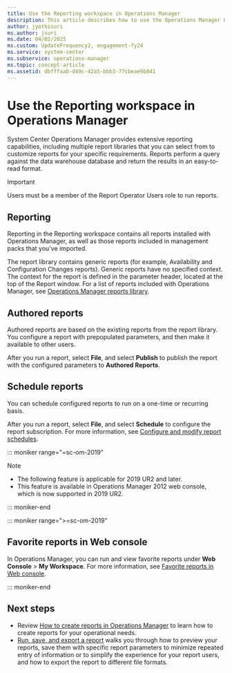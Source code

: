 ```yaml
---
title: Use the Reporting workspace in Operations Manager
description: This article describes how to use the Operations Manager Operations console to view and administer reports.
author: jyothisuri
ms.author: jsuri
ms.date: 04/02/2025
ms.custom: UpdateFrequency2, engagement-fy24
ms.service: system-center
ms.subservice: operations-manager
ms.topic: concept-article
ms.assetid: dbfffaab-d49c-42a5-bbb3-77cbeae9b841
---
```


# Use the Reporting workspace in Operations Manager



System Center Operations Manager provides extensive reporting capabilities, including multiple report libraries that you can select from to customize reports for your specific requirements. Reports perform a query against the data warehouse database and return the results in an easy-to-read format.  

> [!IMPORTANT]  
> Users must be a member of the Report Operator Users role to run reports.  

## Reporting  
Reporting in the Reporting workspace contains all reports installed with Operations Manager, as well as those reports included in management packs that you've imported.  

The report library contains generic reports (for example, Availability and Configuration Changes reports). Generic reports have no specified context. The context for the report is defined in the parameter header, located at the top of the Report window. For a list of reports included with Operations Manager, see [Operations Manager reports library](manage-reports-installed-during-setup.md).  

## Authored reports  
Authored reports are based on the existing reports from the report library. You configure a report with prepopulated parameters, and then make it available to other users.  

After you run a report, select **File**, and select **Publish** to publish the report with the configured parameters to **Authored Reports**.  

## Schedule reports  
You can schedule configured reports to run on a one-time or recurring basis.  

After you run a report, select **File**, and select **Schedule** to configure the report subscription. For more information, see [Configure and modify report schedules](manage-reports-config-modify-schedules.md).

::: moniker range="=sc-om-2019"
> [!NOTE]
> - The following feature is applicable for 2019 UR2 and later.
> - This feature is available in Operations Manager 2012 web console, which is now supported in 2019 UR2.

::: moniker-end

::: moniker range=">=sc-om-2019"

## Favorite reports in Web console

In Operations Manager, you can run and view favorite reports under **Web Console** > **My Workspace**. For more information, see [Favorite reports in Web console](favorite-reports-web-console.md).

::: moniker-end

## Next steps

- Review [How to create reports in Operations Manager](manage-reports-create-reports.md) to learn how to create reports for your operational needs.
- [Run, save, and export a report](manage-reports-run-save-export.md) walks you through how to preview your reports, save them with specific report parameters to minimize repeated entry of information or to simplify the experience for your report users, and how to export the report to different file formats.
